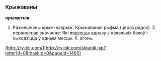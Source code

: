 ### Крыжаваны
**прыметнік**

1. Размешчаны крыж-накрыж. Крыжаваная рыфма (цераз радок). 2. пераноснае значэнне: Які вядзецца адразу з некалькіх бакоў і сыходзіцца ў адным месцы. К. агонь.

<a rel="author">[http://rv-blr.com/](http://rv-blr.com/slounik.jsp?letterId=0&maskId=0&pageId=1460)</a>
